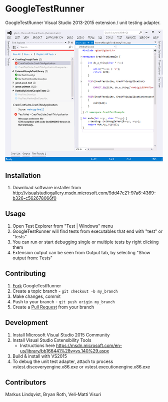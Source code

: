 GoogleTestRunner
================

GoogleTestRunner Visual Studio 2013-2015 extension / unit testing adapter.

![GoogleTestRunner UI](/data/vs_googletestrunner_screenshot.png)


Installation
------------
1. Download software installer from http://visualstudiogallery.msdn.microsoft.com/9dd47c21-97a6-4369-b326-c562678066f0

Usage
-----
1. Open Test Explorer from "Test | Windows" menu
2. GoogleTestRunner will find tests from executables that end with "test" or "tests"
3. You can run or start debugging single or multiple tests by right clicking them
4. Extension output can be seen from Output tab, by selecting "Show output from: Tests"

Contributing
------------

1. [Fork](http://help.github.com/fork-a-repo/) GoogleTestRunner
2. Create a topic branch - `git checkout -b my_branch`
3. Make changes, commit
4. Push to your branch - `git push origin my_branch`
4. Create a [Pull Request](http://help.github.com/pull-requests/) from your branch
 
Development
-----------
1. Install Microsoft Visual Studio 2015 Community
2. Install Visual Studio Extensibility Tools
    * Instructions here https://msdn.microsoft.com/en-us/library/bb166441%28v=vs.140%29.aspx
3. Build & install with VS2015
4. To debug the unit test adapter, attach to process vstest.discoveryengine.x86.exe or vstest.executionengine.x86.exe

Contributors
-------------
Markus Lindqvist, Bryan Roth, Veli-Matti Visuri
